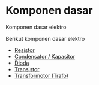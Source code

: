 # Komponen dasar

Komponen dasar elektro 

Berikut komponen dasar elektro
- [Resistor](resistor.md)
- [Condensator / Kapasitor](kodensator.md)
- [Dioda](dioda.md)
- [Transistor](transistor.md)
- [Transformotor (Trafo)](trafo.md)